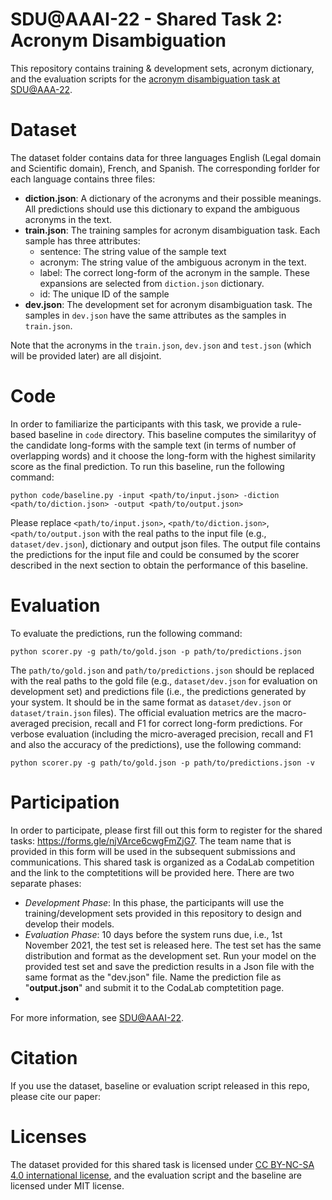 # SDU@AAAI-22 - Shared Task 2: Acronym Disambiguation

This repository contains training & development sets, acronym dictionary, and the evaluation scripts for the [acronym disambiguation task at SDU@AAA-22](https://sites.google.com/view/sdu-aaai22/shared-task).

# Dataset

The dataset folder contains data for three languages English (Legal domain and Scientific domain), French, and Spanish. The corresponding forlder for each language contains three files:

- **diction.json**: A dictionary of the acronyms and their possible meanings. All predictions should use this dictionary to expand the ambiguous acronyms in the text.
- **train.json**: The training samples for acronym disambiguation task. Each sample has three attributes:
  - sentence: The string value of the sample text
  - acronym: The string value of the ambiguous acronym in the text.
  - label: The correct long-form of the acronym in the sample. These expansions are selected from `diction.json` dictionary. 
  - id: The unique ID of the sample
- **dev.json**: The development set for acronym disambiguation task. The samples in `dev.json` have the same attributes as the samples in `train.json`.
  
 Note that the acronyms in the `train.json`, `dev.json` and `test.json` (which will be provided later) are all disjoint. 
  
# Code
In order to familiarize the participants with this task, we provide a rule-based baseline in `code` directory. This baseline computes the similarityy of the candidate long-forms with the sample text (in terms of number of overlapping words) and it choose the long-form with the highest similarity score as the final prediction. To run this baseline, run the following command:

`python code/baseline.py -input <path/to/input.json> -diction <path/to/diction.json> -output <path/to/output.json>`

Please replace `<path/to/input.json>`, `<path/to/diction.json>`, `<path/to/output.json` with the real paths to the input file (e.g., `dataset/dev.json`), dictionary and output json files. The output file contains the predictions for the input file and could be consumed by the scorer described in the next section to obtain the performance of this baseline.

# Evaluation

To evaluate the predictions, run the following command:

`python scorer.py -g path/to/gold.json -p path/to/predictions.json`

The `path/to/gold.json` and `path/to/predictions.json` should be replaced with the real paths to the gold file (e.g., `dataset/dev.json` for evaluation on development set) and predictions file (i.e., the predictions generated by your system. It should be in the same format as `dataset/dev.json` or `dataset/train.json` files). The official evaluation metrics are the macro-averaged precision, recall and F1 for correct long-form predictions. For verbose evaluation (including the micro-averaged precision, recall and F1 and also the accuracy of the predictions), use the following command:

`python scorer.py -g path/to/gold.json -p path/to/predictions.json -v`

# Participation

In order to participate, please first fill out this form to register for the shared tasks: https://forms.gle/njVArce6cwgFmZjG7. The team name that is provided in this form will be used in the subsequent submissions and communications. This shared task is organized as a CodaLab competition and the link to the comptetitions will be provided here. There are two separate phases:
- *Development Phase*: In this phase, the participants will use the training/development sets provided in this repository to design and develop their models. 
- *Evaluation Phase*: 10 days before the system runs due, i.e., 1st November 2021, the test set is released here. The test set has the same distribution and format as the development set. Run your model on the provided test set and save the prediction results in a Json file with the same format as the "dev.json" file. Name the prediction file as "**output.json**" and submit it to the CodaLab comptetition page.
- 
For more information, see [SDU@AAAI-22](https://sites.google.com/view/sdu-aaai22/shared-task).

# Citation
If you use the dataset, baseline or evaluation script released in this repo, please cite our paper:

# Licenses
The dataset provided for this shared task is licensed under [CC BY-NC-SA 4.0 international license](https://creativecommons.org/licenses/by-nc-sa/4.0/legalcode), and the evaluation script and the baseline are licensed under MIT license.
